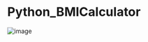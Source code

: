 # Python_BMICalculator

![image](https://github.com/eyup356/Python_BMICalculator/assets/30681679/8e4ac30b-f499-417b-a8f7-10ff2974ee79)
